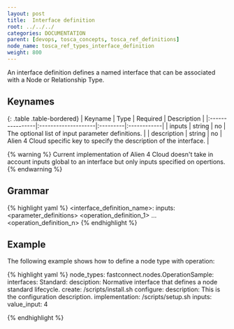```yaml
---
layout: post
title:  Interface definition
root: ../../../
categories: DOCUMENTATION
parent: [devops, tosca_concepts, tosca_ref_definitions]
node_name: tosca_ref_types_interface_definition
weight: 800
---
```


An interface definition defines a named interface that can be associated with a Node or Relationship Type.

## Keynames

{: .table .table-bordered}
| Keyname         | Type                | Required | Description |
|:----------------|:--------------------|:---------|:------------|
| inputs          | string              | no       | The optional list of input parameter definitions. |
| description     | string              | no       | Alien 4 Cloud specific key to specify the description of the interface. |

{% warning %}
Current implementation of Alien 4 Cloud doesn't take in account inputs global to an interface but only inputs specified on opertions.
{% endwarning %}

## Grammar

{% highlight yaml %}
<interface_definition_name>:
  inputs:
    <parameter_definitions>
  <operation_definition_1>
  ...
  <operation_definition_n>
{% endhighlight %}

## Example

The following example shows how to define a node type with operation:

{% highlight yaml %}
node_types:
  fastconnect.nodes.OperationSample:
    interfaces:
      Standard:
        desciption: Normative interface that defines a node standard lifecycle.
        create: /scripts/install.sh
        configure:
          description: This is the configuration description.
          implementation: /scripts/setup.sh
          inputs:
            value_input: 4

{% endhighlight %}
